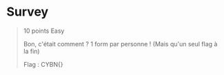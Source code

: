 # Survey

> 10 points
> Easy
> 
> Bon, c'était comment ?
>1 form par personne ! (Mais qu'un seul flag à la fin)
>
> Flag : CYBN{}

